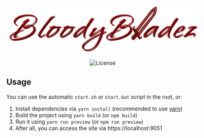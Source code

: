 <div align="center" >
<img 
    alt="PixelBattle logo" 
    src="./public/logo.webp"
>
<br>

![License](https://img.shields.io/github/license/BloodyBladez/frontend)
</div>

## Usage
You can use the automatic `start.sh` or `start.bat` script in the root, or:
1. Install dependencies via `yarn install` (recommended to use [yarn](https://classic.yarnpkg.com/lang/en/docs/install/))
2. Build the project using `yarn build` (or `npm build`)
3. Run it using `yarn run preview` (or `npm run preview`)
4. After all, you can access the site via https://localhost:9051